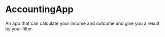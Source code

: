 # AccountingApp
An app that can calculate your income and outcome and give you a result by your filter.
